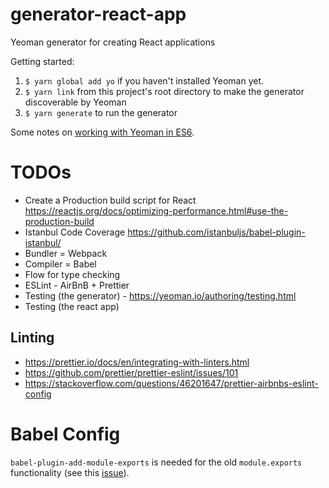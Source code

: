 # generator-react-app
Yeoman generator for creating React applications

Getting started:
1. `$ yarn global add yo` if you haven't installed Yeoman yet.
2. `$ yarn link` from this project's root directory to make the generator discoverable by Yeoman
3. `$ yarn generate` to run the generator

Some notes on [working with Yeoman in ES6](http://mammal.io/articles/yeoman-generators-es6/).

# TODOs
- Create a Production build script for React https://reactjs.org/docs/optimizing-performance.html#use-the-production-build
- Istanbul Code Coverage https://github.com/istanbuljs/babel-plugin-istanbul/
- Bundler = Webpack
- Compiler = Babel
- Flow for type checking
- ESLint - AirBnB + Prettier
- Testing (the generator) - https://yeoman.io/authoring/testing.html
- Testing (the react app)

## Linting
- https://prettier.io/docs/en/integrating-with-linters.html
- https://github.com/prettier/prettier-eslint/issues/101
- https://stackoverflow.com/questions/46201647/prettier-airbnbs-eslint-config

# Babel Config
`babel-plugin-add-module-exports` is needed for the old `module.exports` functionality (see this [issue](https://github.com/yeoman/yo/issues/391)).
